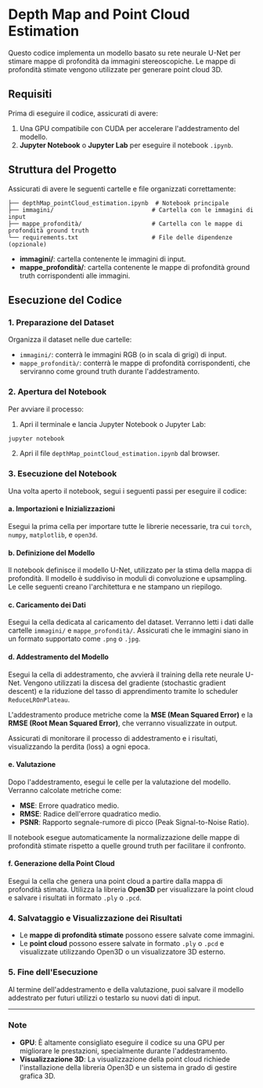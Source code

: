
# Depth Map and Point Cloud Estimation

Questo codice implementa un modello basato su rete neurale U-Net per stimare mappe di profondità da immagini stereoscopiche. Le mappe di profondità stimate vengono utilizzate per generare point cloud 3D.

## Requisiti

Prima di eseguire il codice, assicurati di avere:

1. Una GPU compatibile con CUDA per accelerare l'addestramento del modello.
2. **Jupyter Notebook** o **Jupyter Lab** per eseguire il notebook `.ipynb`.

## Struttura del Progetto

Assicurati di avere le seguenti cartelle e file organizzati correttamente:

```
├── depthMap_pointCloud_estimation.ipynb  # Notebook principale
├── immagini/                            # Cartella con le immagini di input
├── mappe_profondità/                    # Cartella con le mappe di profondità ground truth
└── requirements.txt                     # File delle dipendenze (opzionale)
```

- **immagini/**: cartella contenente le immagini di input.
- **mappe_profondità/**: cartella contenente le mappe di profondità ground truth corrispondenti alle immagini.

## Esecuzione del Codice

### 1. Preparazione del Dataset

Organizza il dataset nelle due cartelle:

- `immagini/`: conterrà le immagini RGB (o in scala di grigi) di input.
- `mappe_profondità/`: conterrà le mappe di profondità corrispondenti, che serviranno come ground truth durante l'addestramento.

### 2. Apertura del Notebook

Per avviare il processo:

1. Apri il terminale e lancia Jupyter Notebook o Jupyter Lab:

```bash
jupyter notebook
```

2. Apri il file `depthMap_pointCloud_estimation.ipynb` dal browser.

### 3. Esecuzione del Notebook

Una volta aperto il notebook, segui i seguenti passi per eseguire il codice:

#### a. **Importazioni e Inizializzazioni**

Esegui la prima cella per importare tutte le librerie necessarie, tra cui `torch`, `numpy`, `matplotlib`, e `open3d`.

#### b. **Definizione del Modello**

Il notebook definisce il modello U-Net, utilizzato per la stima della mappa di profondità. Il modello è suddiviso in moduli di convoluzione e upsampling. Le celle seguenti creano l'architettura e ne stampano un riepilogo.

#### c. **Caricamento dei Dati**

Esegui la cella dedicata al caricamento del dataset. Verranno letti i dati dalle cartelle `immagini/` e `mappe_profondità/`. Assicurati che le immagini siano in un formato supportato come `.png` o `.jpg`.

#### d. **Addestramento del Modello**

Esegui la cella di addestramento, che avvierà il training della rete neurale U-Net. Vengono utilizzati la discesa del gradiente (stochastic gradient descent) e la riduzione del tasso di apprendimento tramite lo scheduler `ReduceLROnPlateau`.

L'addestramento produce metriche come la **MSE (Mean Squared Error)** e la **RMSE (Root Mean Squared Error)**, che verranno visualizzate in output.

Assicurati di monitorare il processo di addestramento e i risultati, visualizzando la perdita (loss) a ogni epoca.

#### e. **Valutazione**

Dopo l'addestramento, esegui le celle per la valutazione del modello. Verranno calcolate metriche come:

- **MSE**: Errore quadratico medio.
- **RMSE**: Radice dell'errore quadratico medio.
- **PSNR**: Rapporto segnale-rumore di picco (Peak Signal-to-Noise Ratio).

Il notebook esegue automaticamente la normalizzazione delle mappe di profondità stimate rispetto a quelle ground truth per facilitare il confronto.

#### f. **Generazione della Point Cloud**

Esegui la cella che genera una point cloud a partire dalla mappa di profondità stimata. Utilizza la libreria **Open3D** per visualizzare la point cloud e salvare i risultati in formato `.ply` o `.pcd`.

### 4. Salvataggio e Visualizzazione dei Risultati

- Le **mappe di profondità stimate** possono essere salvate come immagini.
- Le **point cloud** possono essere salvate in formato `.ply` o `.pcd` e visualizzate utilizzando Open3D o un visualizzatore 3D esterno.

### 5. Fine dell'Esecuzione

Al termine dell'addestramento e della valutazione, puoi salvare il modello addestrato per futuri utilizzi o testarlo su nuovi dati di input. 

---

### Note

- **GPU**: È altamente consigliato eseguire il codice su una GPU per migliorare le prestazioni, specialmente durante l'addestramento.
- **Visualizzazione 3D**: La visualizzazione della point cloud richiede l'installazione della libreria Open3D e un sistema in grado di gestire grafica 3D.
